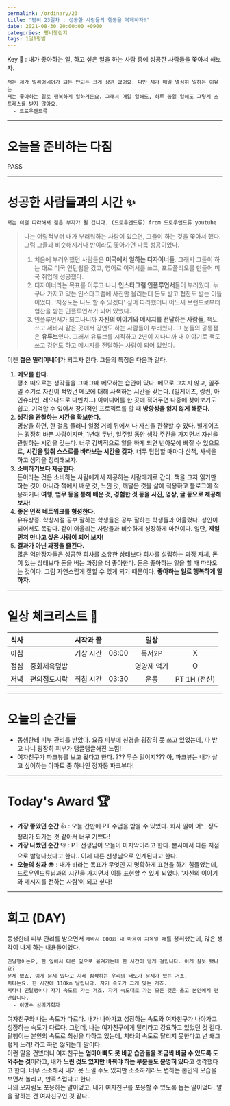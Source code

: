 ```yaml
---
permalink: /ordinary/23
title: "평비 23일차 : 성공한 사람들의 행동을 복제하자!"
date: 2021-08-30 20:00:00 +0900
categories: 평비챌린지
tags: 1일1평범
---  
```

Key 🔑 : 내가 좋아하는 일, 하고 싶은 일을 하는 사람 중에 성공한 사람들을 쫓아서 해보자.
```
저는 제가 밀리어네어가 되든 안되든 크게 상관 없어요. 다만 제가 매일 열심히 일하는 이유는
저는 좋아하는 일로 행복하게 일하거든요. 그래서 매일 일해도, 하루 종일 일해도 그렇게 스트레스를 받지 않아요.
  - 드로우앤드류
```

---
# 오늘을 준비하는 다짐
PASS

---
# 성공한 사람들과의 시간 ✨
`저는 이걸 따라해서 젊은 부자가 될 겁니다. (드로우앤드류) from 드로우앤드류 youtube`  
> 나는 어릴적부터 내가 부러워하는 사람이 있으면, 그들이 하는 것을 쫓아서 했다. 그럼 그들과 비슷해지거나 반이라도 쫓아가면 나름 성공이었다.  
> 1. 처음에 부러워했던 사람들은 **미국에서 일하는 디자이너들**. 그래서 그들이 하는 대로 미국 인턴쉽을 갔고, 영어로 이력서를 쓰고, 포트폴리오를 만들어 미국 취업에 성공했다.  
> 2. 디자이너라는 목표를 이루고 나니 **인스타그램 인플루언서**들이 부러웠다. 누구나 가지고 있는 인스타그램에 사진만 올리는데 돈도 받고 협찬도 받는 이들이었다. '저정도는 나도 할 수 있겠다' 싶어 따라했더니 어느새 브랜드로부터 협찬을 받는 인플루언서가 되어 있었다.  
> 3. 인플루언서가 되고나니까 **자신의 이야기와 메시지를 전달하는 사람들**, 책도 쓰고 세바시 같은 곳에서 강연도 하는 사람들이 부러웠다. 그 분들의 공통점은 **유튜브**였다. 그래서 유튜브를 시작하고 2년이 지나니까 내 이야기로 책도 쓰고 강연도 하고 메시지를 전달하는 사람이 되어 있었다.  

이젠 **젊은 밀리어네어**가 되고자 한다. 그들의 특징은 다음과 같다.  
1. **메모를 한다.**  
  평소 떠오르는 생각들을 그때그때 메모하는 습관이 있다. 메모로 그치지 않고, 일주일 주기로 자신이 적었던 메모에 대해 사색하는 시간을 갖는다. (빌게이츠, 링컨, 아인슈타인, 레오나드로 다빈치...) 아이디어를 한 곳에 적어두면 나중에 찾아보기도 쉽고, 기억할 수 있어서 장기적인 프로젝트를 할 때 **방향성을 잃지 않게 해준다.**
2. **생각을 관찰하는 시간을 확보한다.**  
  명상을 하면, 한 걸음 물러나 일정 거리 뒤에서 나 자신을 관찰할 수 있다. 빌게이츠는 굉장히 바쁜 사람이지만, 1년애 두번, 일주일 동안 생각 주간을 가지면서 자신을 관찰하는 시간을 갖는다. 너무 강박적으로 일을 하게 되면 번아웃에 빠질 수 있으므로, **시간을 맞춰 스스로를 바라보는 시간을 갖자.** 너무 답답할 때마다 산책, 사색을 하고 생각을 정리해보자.
3. **소비하기보다 제공한다.**  
  돈이라는 것은 소비하는 사람에게서 제공하는 사람에게로 간다. 책을 그저 읽기만 하는 것이 아니라 책에서 배운 것, 느낀 것, 깨달은 것을 삶에 적용하고 블로그에 적용하거나 **여행, 업무 등을 통해 배운 것, 경험한 것 등을 사진, 영상, 글 등으로 제공해보자!** 
4. **좋은 인적 네트워크를 형성한다.**  
  유유상종. 학창시절 공부 잘하는 학생들은 공부 잘하는 학생들과 어울렸다. 성인이 되어서도 똑같다. 같이 어울리는 사람들과 비슷하게 성장하게 마련이다. 일단, **제일 먼저 만나고 싶은 사람이 되어 보자!**
5. **결과가 아닌 과정을 즐긴다.**  
  많은 억만장자들은 성공한 회사를 소유한 상태보다 회사를 설립하는 과정 자체, 돈이 있는 상태보다 돈을 버는 과정을 더 좋아한다. 돈은 좋아하는 일을 할 때 따라오는 것이다. 그럼 자연스럽게 잘할 수 있게 되기 때문이다. **좋아하는 일로 행복하게 일하자.**


---
# 일상 체크리스트 📃

| 식사 |  | 시작과 끝 |  | 일상 |  |
|:----:|:----:|:----:|:----:|:----:|:----:|
| 아침 |  | 기상 시간 | 08:00 | 독서2P | X |
| 점심 | 중화제육덮밥 |  |  | 영양제 먹기 | O |
| 저녁 | 편의점도시락 | 취침 시간 | 03:30 | 운동 | PT 1H (전신) |

---
# 오늘의 순간들
- 동생한테 피부 관리를 받았다. 요즘 피부에 신경을 굉장히 못 쓰고 있었는데, 다 받고 나니 굉장히 피부가 탱글탱글해진 느낌!
- 여자친구가 파크뷰를 보고 왔다고 한다. ??? 무슨 일이지??? 아, 파크뷰는 내가 살고 싶어하는 아파트 중 하나인 정자동 파크뷰다!

---
# Today's Award 🏆
- **가장 좋았던 순간** 👍 : 오늘 간만에 PT 수업을 받을 수 있었다. 회사 일이 어느 정도 정리가 되가는 것 같아서 너무 기쁘다!
- **가장 나빴던 순간** 👎 : PT 선생님이 오늘이 마지막이라고 한다. 본사에서 다른 지점으로 발령나셨다고 한다.. 이제 다른 선생님으로 인계된다고 한다.
- **오늘의 성과** 😎 : 내가 바라는 목표가 무엇인 지 명확하게 표현을 하기 힘들었는데, 드로우앤드류님과의 시간을 가지면서 이를 표현할 수 있게 되었다. '자신의 이야기와 메시지를 전하는 사람'이 되고 싶다!

---
# 회고 (DAY)
동생한테 피부 관리를 받으면서 `세바시 800회 내 마음이 지옥일 때`를 청취했는데, 많은 생각이 나게 하는 내용들이었다.
```
민달팽이는요, 한 잎에서 다른 잎으로 옮겨가는데 한 시간이 넘게 걸립니다. 이게 잘못 됐나요?
문제 없죠. 이게 문제 있다고 지레 짐작하는 우리의 태도가 문제가 있는 거죠.
치타는요. 한 시간에 110km 달립니다. 자기 속도가 그게 맞는 거죠.
치타나 민달팽이나 자기 속도로 가는 거죠. 자기 속도대로 가는 모든 것은 옳고 본인에게 편안합니다.
  - 이명수 심리기획자
```

여자친구와 나는 속도가 다르다. 내가 나아가고 성장하는 속도와 여자친구가 나아가고 성장하는 속도가 다르다. 그런데, 나는 여자친구에게 달리라고 강요하고 있었던 것 같다. 달팽이는 본인의 속도로 최선을 다하고 있는데, 치타의 속도로 달리지 못한다고 넌 왜그렇게 느려! 라고 하면 않되는데 말이다.  
이런 말을 건넸더니 여자친구는 **엄마아빠도 못 바꾼 습관들을 조금씩 바꿀 수 있도록 도와주는 것**이라고, 내가 **느린 것도 있지만 바꿔야 하는 부분들도 분명히 있다**고 생각했다고 한다. 너무 소소해서 내가 못 느낄 수도 있지만 소소하게라도 변하는 본인의 모습을 보면서 놀라고, 만족스럽다고 한다.  
나의 모자람도 포용하는 말이었고, 내가 여자친구를 포용할 수 있도록 돕는 말이었다. 말을 잘하는 건 여자친구인 것 같다..